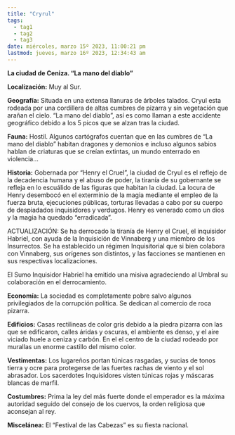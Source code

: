 ```yaml
---
title: "Cryrul"
tags:
  - tag1
  - tag2
  - tag3
date: miércoles, marzo 15º 2023, 11:00:21 pm
lastmod: jueves, marzo 16º 2023, 12:34:43 am
---
```


**La ciudad de Ceniza. “La mano del diablo”**

**Localización:** Muy al Sur.

**Geografía:** Situada en una extensa llanuras de árboles talados. Cryul esta rodeada por una cordillera de altas cumbres de pizarra y sin vegetación que arañan el cielo. “La mano del diablo”, así es como llaman a este accidente geográfico debido a los 5 picos que se alzan tras la ciudad.

**Fauna:** Hostil. Algunos cartógrafos cuentan que en las cumbres de “La mano del diablo” habitan dragones y demonios e incluso algunos sabios hablan de criaturas que se creían extintas, un mundo enterrado en violencia…

**Historia:** Gobernada por “Henry el Cruel”, la ciudad de Cryul es el reflejo de la decadencia humana y el abuso de poder, la tiranía de su gobernante se refleja en lo escuálido de las figuras que habitan la ciudad. La locura de Henry desembocó en el exterminio de la magia mediante el empleo de la fuerza bruta, ejecuciones públicas, torturas llevadas a cabo por su cuerpo de despiadados inquisidores y verdugos. Henry es venerado como un dios y la magia ha quedado “erradicada”.

ACTUALIZACIÓN: Se ha derrocado la tiranía de Henry el Cruel, el inquisidor Habriel, con ayuda de la Inquisición de Vinnaberg y una miembro de los Insurrectos. Se ha establecido un régimen Inquisitorial que si bien colabora con Vinnaberg, sus orígenes son distintos, y las facciones se mantienen en sus respectivas localizaciones.

El Sumo Inquisidor Habriel ha emitido una misiva agradeciendo al Umbral su colaboración en el derrocamiento.

**Economía:** La sociedad es completamente pobre salvo algunos privilegiados de la corrupción política. Se dedican al comercio de roca pizarra.

**Edificios:** Casas rectilineas de color gris debido a la piedra pizarra con las que se edificaron, calles áridas y oscuras, el ambiente es denso, y el aire viciado huele a ceniza y carbón. En el el centro de la ciudad rodeado por murallas un enorme castillo del mismo color.

**Vestimentas:** Los lugareños portan túnicas rasgadas, y sucias de tonos tierra y ocre para protegerse de las fuertes rachas de viento y el sol abrasador. Los sacerdotes Inquisidores visten túnicas rojas y máscaras blancas de marfil.

**Costumbres:** Prima la ley del más fuerte donde el emperador es la máxima autoridad seguido del consejo de los cuervos, la orden religiosa que aconsejan al rey.

**Miscelánea:** El “Festival de las Cabezas” es su fiesta nacional.